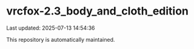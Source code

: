 # vrcfox-2.3_body_and_cloth_edition

Last updated: 2025-07-13 14:54:36

This repository is automatically maintained.
